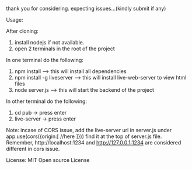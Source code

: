 thank you for considering.
expecting issues...(kindly submit if any)

Usage:

After cloning:

1. install nodejs if not available.
2. open 2 terminals in the root of the project

In one terminal do the following:

1. npm install --> this will install all dependencies
2. npm install -g liveserver --> this will install live-web-server to view html files
3. node server.js --> this will start the backend of the project

In other terminal do the following:

1. cd pub -> press enter
2. live-server -> press enter

Note: incase of CORS issue, add the live-server url in server.js under app.use(cors({origin:[
//here
]}))
find it at the top of server.js file.
Remember, http://localhost:1234 and http://127.0.0.1:1234 are considered different in cors issue.

License: MIT Open source License
